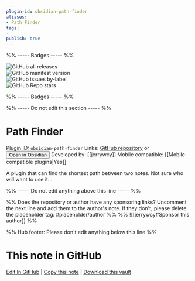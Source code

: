 ```yaml
---
plugin-id: obsidian-path-finder
aliases:
- Path Finder
tags: 
- 
publish: true
---
```


%% ----- Badges ----- %%

![GitHub all releases](https://img.shields.io/github/downloads/jerrywcy/obsidian-path-finder/total?color=573E7A&logo=github&style=for-the-badge)   
![GitHub manifest version](https://img.shields.io/github/manifest-json/v/jerrywcy/obsidian-path-finder?color=573E7A&logo=github&style=for-the-badge)   
![GitHub issues by-label](https://img.shields.io/github/issues/jerrywcy/obsidian-path-finder/help%20wanted?color=573E7A&logo=github&style=for-the-badge)   
![GitHub Repo stars](https://img.shields.io/github/stars/jerrywcy/obsidian-path-finder?color=573E7A&logo=github&style=for-the-badge)

%% ----- Badges ----- %%

%% ----- Do not edit this section ----- %%

# Path Finder

Plugin ID: `obsidian-path-finder`
Links: [GitHub repository](https://github.com/jerrywcy/obsidian-path-finder) or [<button id=HH>Open in Obsidian</button>](obsidian://show-plugin?id=obsidian-path-finder)
Developed by: [[jerrywcy]]
Mobile compatible: [[Mobile-compatible plugins|Yes]]

A plugin that can find the shortest path between two notes. Not sure who will want to use it...

%% ----- Do not edit anything above this line ----- %% 

%% Does the repository or author have any sponsoring links? Uncomment the next line and add them to the author's note. If they don't, please delete the placeholder tag: #placeholder/author %%
%% ![[jerrywcy#Sponsor this author]] %%

%% Hub footer: Please don't edit anything below this line %%

# This note in GitHub

<span class="git-footer">[Edit In GitHub](https://github.dev/obsidian-community/obsidian-hub/blob/main/02%20-%20Community%20Expansions/02.05%20All%20Community%20Expansions/Plugins/obsidian-path-finder.md "git-hub-edit-note") | [Copy this note](https://raw.githubusercontent.com/obsidian-community/obsidian-hub/main/02%20-%20Community%20Expansions/02.05%20All%20Community%20Expansions/Plugins/obsidian-path-finder.md "git-hub-copy-note") | [Download this vault](https://github.com/obsidian-community/obsidian-hub/archive/refs/heads/main.zip "git-hub-download-vault") </span>
